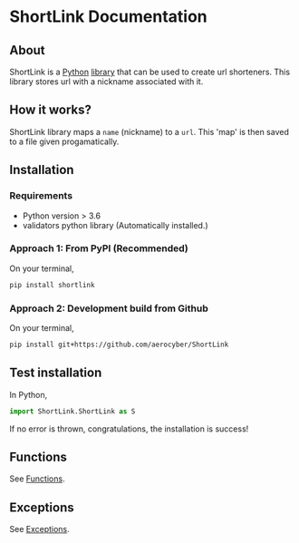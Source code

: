# ShortLink Documentation

## About

ShortLink is a [Python](https://python.org) [library](https://pypi.org/project/shortlink/) that can be used to create url shorteners. This library stores url with a nickname associated with it.

## How it works?

ShortLink library maps a `name` (nickname) to a `url`. This 'map' is then saved to a file given progamatically.

## Installation

### Requirements

- Python version > 3.6
- validators python library (Automatically installed.)

### Approach 1: From PyPI (Recommended)

On your terminal,

```bash
pip install shortlink
```

### Approach 2: Development build from Github

On your terminal,

```bash
pip install git+https://github.com/aerocyber/ShortLink
```

## Test installation

In Python,

```python
import ShortLink.ShortLink as S
```

If no error is thrown, congratulations, the installation is success!

## Functions

See [Functions](Functions.md).

## Exceptions

See [Exceptions](Exceptions.md).
